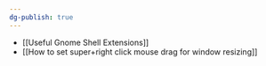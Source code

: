 ```yaml
---
dg-publish: true
---
```

- [[Useful Gnome Shell Extensions]]
- [[How to set super+right click mouse drag for window resizing]]
